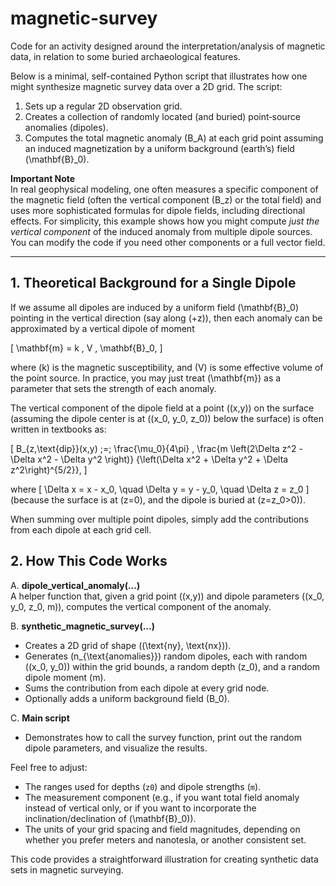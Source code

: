 # magnetic-survey
Code for an activity designed around the interpretation/analysis of magnetic data, in relation to some buried archaeological features.

Below is a minimal, self-contained Python script that illustrates how one might synthesize magnetic survey data over a 2D grid.  The script:

1. Sets up a regular 2D observation grid.  
2. Creates a collection of randomly located (and buried) point‐source anomalies (dipoles).  
3. Computes the total magnetic anomaly \(B_A\) at each grid point assuming an induced magnetization by a uniform background (earth’s) field \(\mathbf{B}_0\).  

**Important Note**  
In real geophysical modeling, one often measures a specific component of the magnetic field (often the vertical component \(B_z\) or the total field) and uses more sophisticated formulas for dipole fields, including directional effects.  For simplicity, this example shows how you might compute _just the vertical component_ of the induced anomaly from multiple dipole sources.  You can modify the code if you need other components or a full vector field.

---

## 1. Theoretical Background for a Single Dipole

If we assume all dipoles are induced by a uniform field \(\mathbf{B}_0\) pointing in the vertical direction (say along \(+z\)), then each anomaly can be approximated by a vertical dipole of moment

\[
\mathbf{m} = k \, V \, \mathbf{B}_0,
\]

where \(k\) is the magnetic susceptibility, and \(V\) is some effective volume of the point source.  In practice, you may just treat \(\mathbf{m}\) as a parameter that sets the strength of each anomaly.

The vertical component of the dipole field at a point \((x,y)\) on the surface (assuming the dipole center is at \((x_0, y_0, z_0)\) below the surface) is often written in textbooks as:

\[
B_{z,\text{dip}}(x,y) \;=\; \frac{\mu_0}{4\pi} \, \frac{m \left(2\Delta z^2 - \Delta x^2 - \Delta y^2 \right)}
{\left(\Delta x^2 + \Delta y^2 + \Delta z^2\right)^{5/2}},
\]

where
\[
\Delta x = x - x_0, 
\quad \Delta y = y - y_0,
\quad \Delta z = z_0
\]
(because the surface is at \(z=0\), and the dipole is buried at \(z=z_0>0\)).

When summing over multiple point dipoles, simply add the contributions from each dipole at each grid cell.

## 2. How This Code Works

A. **dipole_vertical_anomaly(...)**  
   A helper function that, given a grid point \((x,y)\) and dipole parameters \((x_0, y_0, z_0, m)\), computes the vertical component of the anomaly.

B. **synthetic_magnetic_survey(...)**  
   - Creates a 2D grid of shape \((\text{ny}, \text{nx})\).  
   - Generates \(n_{\text{anomalies}}\) random dipoles, each with random \((x_0, y_0)\) within the grid bounds, a random depth \(z_0\), and a random dipole moment \(m\).  
   - Sums the contribution from each dipole at every grid node.  
   - Optionally adds a uniform background field \(B_0\).  

C. **Main script**  
   - Demonstrates how to call the survey function, print out the random dipole parameters, and visualize the results.

Feel free to adjust:
- The ranges used for depths (`z0`) and dipole strengths (`m`).  
- The measurement component (e.g., if you want total field anomaly instead of vertical only, or if you want to incorporate the inclination/declination of \(\mathbf{B}_0\)).  
- The units of your grid spacing and field magnitudes, depending on whether you prefer meters and nanotesla, or another consistent set.  

This code provides a straightforward illustration for creating synthetic data sets in magnetic surveying.
